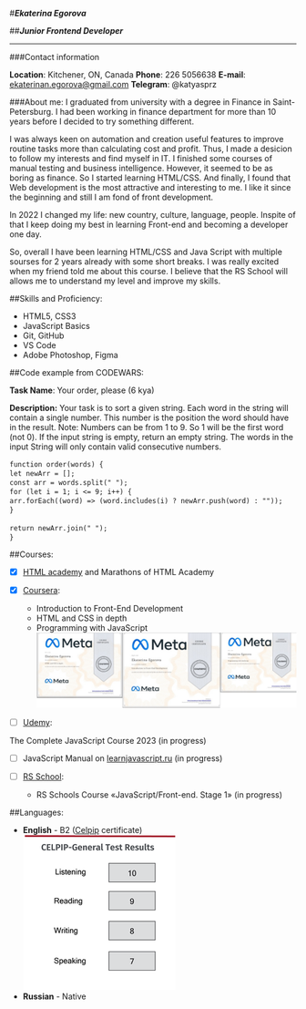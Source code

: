 #**_Ekaterina Egorova_**

##**_Junior Frontend Developer_**

---

###Contact information

**Location**: Kitchener, ON, Canada
**Phone**: 226 5056638
**E-mail**: <ekaterinan.egorova@gmail.com>
**Telegram**: @katyasprz

###About me:
I graduated from university with a degree in Finance in Saint-Petersburg. I had been working in finance department for more than 10 years before I decided to try something different.

I was always keen on automation and creation useful features to improve routine tasks more than calculating cost and profit. Thus, I made a desicion to follow my interests and find myself in IT. I finished some courses of manual testing and business intelligence. However, it seemed to be as boring as finance. So I started learning HTML/CSS. And finally, I found that Web development is the most attractive and interesting to me. I like it since the beginning and still I am fond of front development.

In 2022 I changed my life: new country, culture, language, people. Inspite of that I keep doing my best in learning Front-end and becoming a developer one day.

So, overall I have been learning HTML/CSS and Java Script with multiple sourses for 2 years already with some short breaks. I was really excited when my friend told me about this course. I believe that the RS School will allows me to understand my level and improve my skills.

##Skills and Proficiency:

- HTML5, CSS3
- JavaScript Basics
- Git, GitHub
- VS Code
- Adobe Photoshop, Figma

##Code example from CODEWARS:

**Task Name**: Your order, please (6 kya)

**Description:**
Your task is to sort a given string. Each word in the string will contain a single number. This number is the position the word should have in the result.
Note: Numbers can be from 1 to 9. So 1 will be the first word (not 0).
If the input string is empty, return an empty string. The words in the input String will only contain valid consecutive numbers.

```
function order(words) {
let newArr = [];
const arr = words.split(" ");
for (let i = 1; i <= 9; i++) {
arr.forEach((word) => (word.includes(i) ? newArr.push(word) : ""));
}

return newArr.join(" ");
}
```

##Courses:

- [x] [HTML academy](https://htmlacademy.ru/) and Marathons of HTML Academy

- [x] [Coursera](https://www.coursera.org/):

  - Introduction to Front-End Development
  - HTML and CSS in depth
  - Programming with JavaScript
    ![Coursera-cert_1](/img/Coursera_certificates.jpg)

- [ ] [Udemy](https://www.udemy.com/):

The Complete JavaScript Course 2023 (in progress)

- [ ] JavaScript Manual on [learnjavascript.ru](https://learn.javascript.ru/) (in progress)

- [ ] [RS School](https://rs.school/):
  - RS Schools Course «JavaScript/Front-end. Stage 1» (in progress)

##Languages:

- **English** - B2 ([Celpip](https://www.celpip.ca/) certificate)
  ![CELPIP](/img/Celpip.png)
- **Russian** - Native

